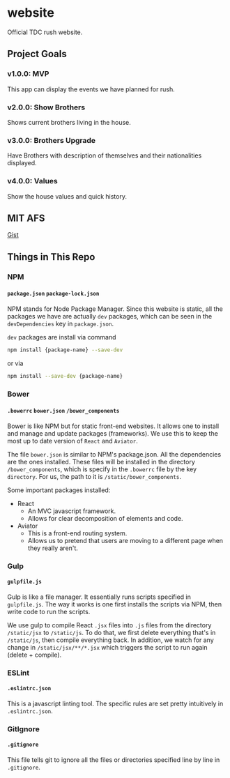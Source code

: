 # website
Official TDC rush website. 

## Project Goals

### v1.0.0: MVP

This app can display the events we have planned for rush.

### v2.0.0: Show Brothers

Shows current brothers living in the house.

### v3.0.0: Brothers Upgrade

Have Brothers with description of themselves and their nationalities displayed. 

### v4.0.0: Values 

Show the house values and quick history.   

## MIT AFS

[Gist](https://gist.github.com/robertvunabandi/36dc4eeab7646713fd627eefc5f5182a)

## Things in This Repo

### NPM

#### `package.json` `package-lock.json`

NPM stands for Node Package Manager. Since this website is static, all the packages we have are actually `dev` packages, which can be seen in the `devDependencies` key in `package.json`. 

`dev` packages are install via command 
```bash
npm install {package-name} --save-dev
```
 or via  
 ```bash
 npm install --save-dev {package-name}
 ```

### Bower

#### `.bowerrc` `bower.json` `/bower_components`

Bower is like NPM but for static front-end websites. It allows one to install and manage and update packages (frameworks). We use this to keep the most up to date version of `React` and `Aviator`.  

The file `bower.json` is similar to NPM's package.json. All the dependencies are the ones installed. These files will be installed in the directory `/bower_components`, which is specify in the `.bowerrc` file by the key `directory`. For us, the path to it is `/static/bower_components`. 

Some important packages installed:
- React
  - An MVC javascript framework. 
  - Allows for clear decomposition of elements and code.
- Aviator
  - This is a front-end routing system. 
  - Allows us to pretend that users are moving to a different page when they really aren't.

### Gulp

#### `gulpfile.js`

Gulp is like a file manager. It essentially runs scripts specified in `gulpfile.js`. The way it works is one first installs the scripts via NPM, then write code to run the scripts. 

We use gulp to compile React `.jsx` files into `.js` files from the directory `/static/jsx` to `/static/js`. To do that, we first delete everything that's in `/static/js`, then compile everything back. In addition, we watch for any change in `/static/jsx/**/*.jsx` which triggers the script to run again (delete + compile). 


### ESLint

#### `.eslintrc.json`

This is a javascript linting tool. The specific rules are set pretty intuitively in `.eslintrc.json`. 

### GitIgnore

#### `.gitignore`

This file tells git to ignore all the files or directories specified line by line in `.gitignore`.
